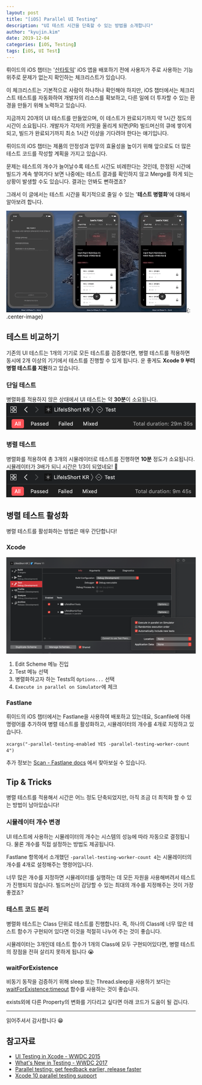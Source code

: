```yaml
---
layout: post
title: "[iOS] Parallel UI Testing"
description: "UI 테스트 시간을 단축할 수 있는 방법을 소개합니다"
author: "kyujin.kim"
date: 2019-12-04
categories: [iOS, Testing]
tags: [iOS, UI Test]
---
```


뤼이드의 iOS 챕터는 '[산타토익](https://apps.apple.com/kr/app/산타토익-비인간적-점수상승/id1148006701)' iOS 앱을 배포하기 전에 사용자가 주로 사용하는 기능 위주로 문제가 없는지 확인하는 체크리스트가 있습니다.

이 체크리스트는 기본적으로 사람이 하나하나 확인해야 하지만, iOS 챕터에서는 체크리스트 테스트를 자동화하여 개발자의 리소스를 확보하고, 다른 일에 더 투자할 수 있는 환경을 만들기 위해 노력하고 있습니다.

지금까지 20개의 UI 테스트를 만들었으며, 이 테스트가 완료되기까지 약 1시간 정도의 시간이 소요됩니다. 개발자가 각자의 커밋을 올리게 되면(PR) 빌드머신의 큐에 쌓이게 되고, 빌드가 완료되기까지 최소 1시간 이상을 기다려야 한다는 얘기입니다.

뤼이드의 iOS 챕터는 제품의 안정성과 업무의 효율성을 높이기 위해 앞으로도 더 많은 테스트 코드를 작성할 계획을 가지고 있습니다.

문제는 테스트의 개수가 늘어날수록 테스트 시간도 비례한다는 것인데, 한정된 시간에 빌드가 계속 쌓여가다 보면 나중에는 테스트 결과를 확인하지 않고 Merge를 하게 되는 상황이 발생할 수도 있습니다. 결과는 안봐도 뻔하겠죠?

그래서 이 글에서는 테스트 시간을 획기적으로 줄일 수 있는 '**테스트 병렬화**'에 대해서 알아보려 합니다.

![image4](/assets/images/iOS-parallel-ui-testing/img4.gif){: .center-image}

## 테스트 비교하기
기존의 UI 테스트는 1개의 기기로 모든 테스트를 검증했다면, 병렬 테스트를 적용하면 동시에 2개 이상의 기기에서 테스트를 진행할 수 있게 됩니다. 운 좋게도 **Xcode 9 부터 병렬 테스트를 지원**하고 있습니다.

### 단일 테스트
병렬화를 적용하지 않은 상태에서 UI 테스트는 약 **30분**이 소요됩니다.
![image1](/assets/images/iOS-parallel-ui-testing/img1.png)

### 병렬 테스트
병렬화를 적용하여 총 3개의 시뮬레이터로 테스트를 진행하면 **10분** 정도가 소요됩니다. 시뮬레이터가 3배가 되니 시간은 1/3이 되었네요! 🎉
![image2](/assets/images/iOS-parallel-ui-testing/img2.png)

## 병렬 테스트 활성화
병렬 테스트를 활성화하는 방법은 매우 간단합니다!

### Xcode
![image3](/assets/images/iOS-parallel-ui-testing/img3.png)

1. Edit Scheme 메뉴 진입
2. Test 메뉴 선택
3. 병렬화하고자 하는 Tests의 `Options...` 선택
4. `Execute in parallel on Simulator`에 체크

### Fastlane
뤼이드의 iOS 챕터에서는 Fastlane을 사용하여 배포하고 있는데요, Scanfile에 아래 명령어를 추가하여 병렬 테스트를 활성화하고, 시뮬레이터의 개수를 4개로 지정하고 있습니다.

`xcargs("-parallel-testing-enabled YES -parallel-testing-worker-count 4")`

추가 정보는 [Scan - Fastlane docs](https://docs.fastlane.tools/actions/scan/) 에서 찾아보실 수 있습니다.

## Tip & Tricks
병렬 테스트를 적용해서 시간은 어느 정도 단축되었지만, 아직 조금 더 최적화 할 수 있는 방법이 남아있습니다!

### 시뮬레이터 개수 변경
UI 테스트에 사용하는 시뮬레이터의 개수는 시스템의 성능에 따라 자동으로 결정됩니다. 물론 개수를 직접 설정하는 방법도 제공됩니다.

Fastlane 항목에서 소개했던 `-parallel-testing-worker-count 4`는 시뮬레이터의 개수를 4개로 설정해주는 명령어입니다.

너무 많은 개수를 지정하면 시뮬레이터를 실행하는 데 모든 자원을 사용해버려서 테스트가 진행되지 않습니다. 빌드머신이 감당할 수 있는 최대의 개수를 지정해주는 것이 가장 좋겠죠?

### 테스트 코드 분리
병렬화 테스트는 Class 단위로 테스트를 진행합니다. 즉, 하나의 Class에 너무 많은 테스트 함수가 구현되어 있다면 이것을 적절히 나누어 주는 것이 좋습니다.

시뮬레이터는 3개인데 테스트 함수가 1개의 Class에 모두 구현되어있다면, 병렬 테스트의 장점을 전혀 살리지 못하게 됩니다 😭

### waitForExistence
비동기 동작을 검증하기 위해 sleep 또는 Thread.sleep을 사용하기 보다는 [waitForExistence:timeout](https://developer.apple.com/documentation/xctest/xcuielement/2879412-waitforexistence) 함수를 사용하는 것이 좋습니다. 

exists외에 다른 Property의 변화를 기다리고 싶다면 아래 코드가 도움이 될 겁니다.
<script src="https://gist.github.com/Mildwhale/296cfdc0d6df902b4061a82e2e7883f1.js"></script>

---

읽어주셔서 감사합니다 😁

## 참고자료
- [UI Testing in Xcode - WWDC 2015](https://developer.apple.com/videos/play/wwdc2015/406)
- [What's New in Testing - WWDC 2017](https://developer.apple.com/videos/play/wwdc2017/409)
- [Parallel testing: get feedback earlier, release faster](https://medium.com/azimolabs/parallel-testing-get-feedback-earlier-release-faster-b66d4dd08930)
- [Xcode 10 parallel testing support](https://github.com/fastlane/fastlane/issues/13394)